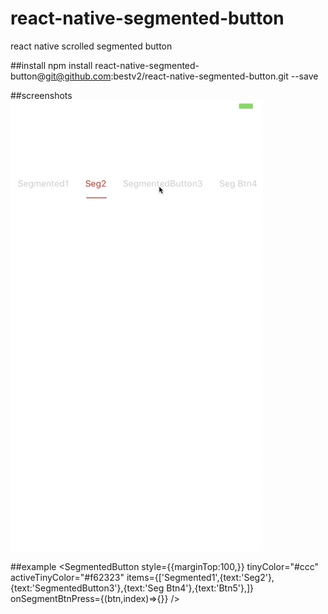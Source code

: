 # react-native-segmented-button
react native scrolled segmented button

##install
npm install react-native-segmented-button@git@github.com:bestv2/react-native-segmented-button.git --save

##screenshots
![image](https://github.com/bestv2/react-native-segmented-button/blob/master/screenshots/1.gif?raw=true)

##example
     <SegmentedButton
                style={{marginTop:100,}}
                tinyColor="#ccc"
                activeTinyColor="#f62323"
                items={['Segmented1',{text:'Seg2'},{text:'SegmentedButton3'},{text:'Seg Btn4'},{text:'Btn5'},]}
                onSegmentBtnPress={(btn,index)=>{}}
            />
